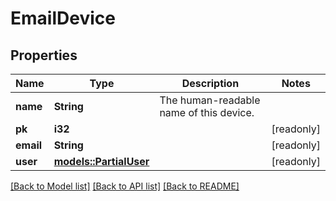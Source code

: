 # EmailDevice

## Properties

Name | Type | Description | Notes
------------ | ------------- | ------------- | -------------
**name** | **String** | The human-readable name of this device. | 
**pk** | **i32** |  | [readonly]
**email** | **String** |  | [readonly]
**user** | [**models::PartialUser**](PartialUser.md) |  | [readonly]

[[Back to Model list]](../README.md#documentation-for-models) [[Back to API list]](../README.md#documentation-for-api-endpoints) [[Back to README]](../README.md)


